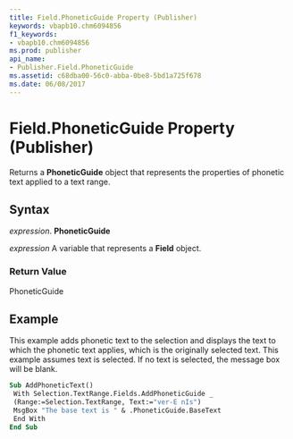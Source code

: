 ```yaml
---
title: Field.PhoneticGuide Property (Publisher)
keywords: vbapb10.chm6094856
f1_keywords:
- vbapb10.chm6094856
ms.prod: publisher
api_name:
- Publisher.Field.PhoneticGuide
ms.assetid: c68dba00-56c0-abba-0be8-5bd1a725f678
ms.date: 06/08/2017
---
```



# Field.PhoneticGuide Property (Publisher)

Returns a  **PhoneticGuide** object that represents the properties of phonetic text applied to a text range.


## Syntax

 _expression_. **PhoneticGuide**

 _expression_ A variable that represents a  **Field** object.


### Return Value

PhoneticGuide


## Example

This example adds phonetic text to the selection and displays the text to which the phonetic text applies, which is the originally selected text. This example assumes text is selected. If no text is selected, the message box will be blank.


```vb
Sub AddPhoneticText() 
 With Selection.TextRange.Fields.AddPhoneticGuide _ 
 (Range:=Selection.TextRange, Text:="ver-E nIs") 
 MsgBox "The base text is " & .PhoneticGuide.BaseText 
 End With 
End Sub
```


